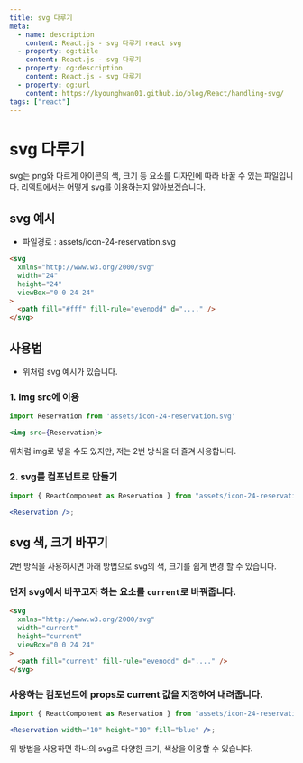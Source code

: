 ```yaml
---
title: svg 다루기
meta:
  - name: description
    content: React.js - svg 다루기 react svg
  - property: og:title
    content: React.js - svg 다루기
  - property: og:description
    content: React.js - svg 다루기
  - property: og:url
    content: https://kyounghwan01.github.io/blog/React/handling-svg/
tags: ["react"]
---
```


# svg 다루기

svg는 png와 다르게 아이콘의 색, 크기 등 요소를 디자인에 따라 바꿀 수 있는 파일입니다.
리엑트에서는 어떻게 svg를 이용하는지 알아보겠습니다.

## svg 예시

- 파일경로 : assets/icon-24-reservation.svg

```html
<svg
  xmlns="http://www.w3.org/2000/svg"
  width="24"
  height="24"
  viewBox="0 0 24 24"
>
  <path fill="#fff" fill-rule="evenodd" d="...." />
</svg>
```

## 사용법

- 위처럼 svg 예시가 있습니다.

### 1. img src에 이용

```jsx
import Reservation from 'assets/icon-24-reservation.svg'

<img src={Reservation}>
```

위처럼 img로 넣을 수도 있지만, 저는 2번 방식을 더 즐겨 사용합니다.

### 2. svg를 컴포넌트로 만들기

```jsx
import { ReactComponent as Reservation } from "assets/icon-24-reservation.svg";

<Reservation />;
```

## svg 색, 크기 바꾸기

2번 방식을 사용하시면 아래 방법으로 svg의 색, 크기를 쉽게 변경 할 수 있습니다.

### 먼저 svg에서 바꾸고자 하는 요소를 `current`로 바꿔줍니다.

```html
<svg
  xmlns="http://www.w3.org/2000/svg"
  width="current"
  height="current"
  viewBox="0 0 24 24"
>
  <path fill="current" fill-rule="evenodd" d="...." />
</svg>
```

### 사용하는 컴포넌트에 props로 current 값을 지정하여 내려줍니다.

```jsx
import { ReactComponent as Reservation } from "assets/icon-24-reservation.svg";

<Reservation width="10" height="10" fill="blue" />;
```

위 방법을 사용하면 하나의 svg로 다양한 크기, 색상을 이용할 수 있습니다.

<TagLinks />

<Disqus />
